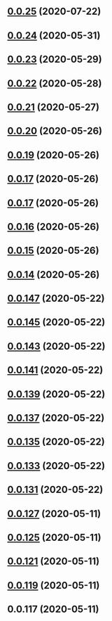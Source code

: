 ## [0.0.25](https://github.com/cookiescrumbs/release-sandbox/compare/0.0.23...0.0.25) (2020-07-22)



## [0.0.24](https://github.com/cookiescrumbs/release-sandbox/compare/0.0.22...0.0.24) (2020-05-31)



## [0.0.23](https://github.com/cookiescrumbs/release-sandbox/compare/0.0.21...0.0.23) (2020-05-29)



## [0.0.22](https://github.com/cookiescrumbs/release-sandbox/compare/0.0.19...0.0.22) (2020-05-28)



## [0.0.21](https://github.com/cookiescrumbs/release-sandbox/compare/0.0.19...0.0.21) (2020-05-27)



## [0.0.20](https://github.com/cookiescrumbs/release-sandbox/compare/0.0.18...0.0.20) (2020-05-26)



## [0.0.19](https://github.com/cookiescrumbs/release-sandbox/compare/0.0.16...0.0.19) (2020-05-26)



## [0.0.17](https://github.com/cookiescrumbs/release-sandbox/compare/0.0.16...0.0.17) (2020-05-26)



## [0.0.17](https://github.com/cookiescrumbs/release-sandbox/compare/0.0.15...0.0.17) (2020-05-26)



## [0.0.16](https://github.com/cookiescrumbs/release-sandbox/compare/0.0.14...0.0.16) (2020-05-26)



## [0.0.15](https://github.com/cookiescrumbs/release-sandbox/compare/0.0.13...0.0.15) (2020-05-26)



## [0.0.14](https://github.com/cookiescrumbs/release-sandbox/compare/0.0.146...0.0.14) (2020-05-26)



## [0.0.147](https://github.com/cookiescrumbs/release-sandbox/compare/0.0.144...0.0.147) (2020-05-22)



## [0.0.145](https://github.com/cookiescrumbs/release-sandbox/compare/0.0.142...0.0.145) (2020-05-22)



## [0.0.143](https://github.com/cookiescrumbs/release-sandbox/compare/0.0.140...0.0.143) (2020-05-22)



## [0.0.141](https://github.com/cookiescrumbs/release-sandbox/compare/0.0.136...0.0.141) (2020-05-22)



## [0.0.139](https://github.com/cookiescrumbs/release-sandbox/compare/0.0.136...0.0.139) (2020-05-22)



## [0.0.137](https://github.com/cookiescrumbs/release-sandbox/compare/0.0.134...0.0.137) (2020-05-22)



## [0.0.135](https://github.com/cookiescrumbs/release-sandbox/compare/0.0.132...0.0.135) (2020-05-22)



## [0.0.133](https://github.com/cookiescrumbs/release-sandbox/compare/0.0.129...0.0.133) (2020-05-22)



## [0.0.131](https://github.com/cookiescrumbs/release-sandbox/compare/0.0.126...0.0.131) (2020-05-22)



## [0.0.127](https://github.com/cookiescrumbs/release-sandbox/compare/0.0.124...0.0.127) (2020-05-11)



## [0.0.125](https://github.com/cookiescrumbs/release-sandbox/compare/0.0.120...0.0.125) (2020-05-11)



## [0.0.121](https://github.com/cookiescrumbs/release-sandbox/compare/0.0.117...0.0.121) (2020-05-11)



## [0.0.119](https://github.com/cookiescrumbs/release-sandbox/compare/0.0.116...0.0.119) (2020-05-11)



## 0.0.117 (2020-05-11)



